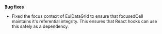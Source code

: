 **Bug fixes**

- Fixed the focus context of EuiDataGrid to ensure that focusedCell maintains it's referential integrity. This ensures that React hooks can use this safely as a dependency. 

